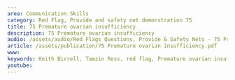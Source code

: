 ```yaml
---
area: Communication Skills
category: Red Flag, Provide and safety net demonstration 75
title: 75 Premature ovarian insufficiency
description: 75 Premature ovarian insufficiency
audio: /assets/audio/Red Flags Questions, Provide & Safety Nets - 75 Premature ovarian failure - MQ.mp3
article: /assets/publication/75 Premature ovarian insufficiency.pdf
www: 
keywords: Keith Birrell, Tamzin Ross, red flag, Premature ovarian insufficiency
youtube: 
--- 
```

